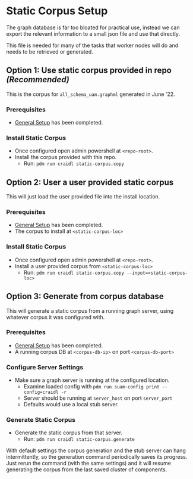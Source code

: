 # Static Corpus Setup

The graph database is far too bloated for practical use, instead we can
export the relevant information to a small json file and use that directly.

This file is needed for many of the tasks that worker nodes will do and needs
to be retrieved or generated.

## **Option 1:** Use static corpus provided in repo *(Recommended)*

This is the corpus for `all_schema_uam.graphml` generated in June '22.

### Prerequisites

- [General Setup](general.md) has been completed.

### Install Static Corpus

- Once configured open admin powershell at `<repo-root>`.
- Install the corpus provided with this repo.
    - Run: `pdm run craidl static-corpus.copy`

## **Option 2:** User a user provided static corpus

This will just load the user provided file into the install location.

### Prerequisites

- [General Setup](general.md) has been completed.
- The corpus to install at `<static-corpus-loc>`

### Install Static Corpus

- Once configured open admin powershell at `<repo-root>`.
- Install a user provided corpus from `<static-corpus-loc>`
    - Run: `pdm run craidl static-corpus.copy --input=<static-corpus-loc>`

## **Option 3:** Generate from corpus database

This will generate a static corpus from a running graph server, using whatever
corpus it was configured with.

### Prerequisites

- [General Setup](general.md) has been completed.
- A running corpus DB at `<corpus-db-ip>` on port `<corpus-db-port>`

### Configure Server Settings

- Make sure a graph server is running at the configured location.
    - Examine loaded config with `pdm run suam-config print --config=craidl -r`
    - Server should be running at `server_host` on port `server_port`
    - Defaults would use a local stub server.

### Generate Static Corpus

- Generate the static corpus from that server.
    - Run: `pdm run craidl static-corpus.generate`

With default settings the corpus generation and the stub server can hang
intermittently, so the generation command periodically saves its progress.
Just rerun the command (with the same settings) and it will resume generating
the corpus from the last saved cluster of components.

